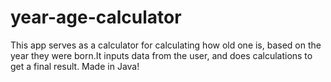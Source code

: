 # year-age-calculator
This app serves as a calculator for calculating how old one is, based on the year they were born.It inputs data from the user, and does calculations to get a final result. Made in Java!
